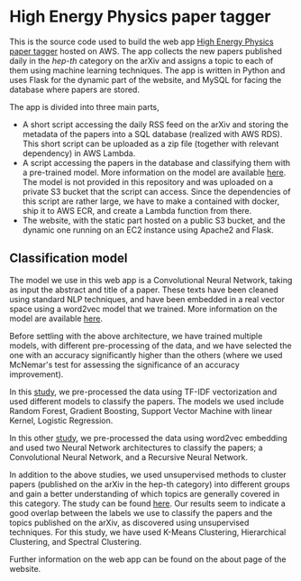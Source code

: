 # High Energy Physics paper tagger

This is the source code used to build the web app [High Energy Physics paper tagger](http://hep-th-classifier.s3-website.eu-west-2.amazonaws.com) hosted on AWS. The app collects the new papers published daily in the *hep-th* category on the arXiv and assigns a topic to each of them using machine learning techniques. The app is written in Python and uses Flask for the dynamic part of the website, and MySQL for facing the database where papers are stored.

The app is divided into three main parts,
- A short script accessing the daily RSS feed on the arXiv and storing the metadata of the papers into a SQL database (realized with AWS RDS). This short script can be uploaded as a zip file (together with relevant dependency) in AWS Lambda.
- A script accessing the papers in the database and classifying them with a pre-trained model. More information on the model are available [here](https://github.com/carlosparaciari/abstract-classification-embedding). The model is not provided in this repository and was uploaded on a private S3 bucket that the script can access. Since the dependencies of this script are rather large, we have to make a contained with docker, ship it to AWS ECR, and create a Lambda function from there.
- The website, with the static part hosted on a public S3 bucket, and the dynamic one running on an EC2 instance using Apache2 and Flask.

## Classification model

The model we use in this web app is a Convolutional Neural Network, taking as input the abstract and title of a paper. These texts have been cleaned using standard NLP techniques, and have been embedded in a real vector space using a word2vec model that we trained. More information on the model are available [here](https://github.com/carlosparaciari/abstract-classification-embedding).

Before settling with the above architecture, we have trained multiple models, with different pre-processing of the data, and we have selected the one with an accuracy significantly higher than the others (where we used McNemar's test for assessing the significance of an accuracy improvement).

In this [study](https://github.com/carlosparaciari/abstract-classification-supervised), we pre-processed the data using TF-IDF vectorization and used different models to classify the papers. The models we used include Random Forest, Gradient Boosting, Support Vector Machine with linear Kernel, Logistic Regression.

In this other [study](https://github.com/carlosparaciari/abstract-classification-embedding), we pre-processed the data using word2vec embedding and used two Neural Network architectures to classify the papers; a Convolutional Neural Network, and a Recursive Neural Network.

In addition to the above studies, we used unsupervised methods to cluster papers (published on the arXiv in the hep-th category) into different groups and gain a better understanding of which topics are generally covered in this category. The study can be found [here](https://github.com/carlosparaciari/abstract-clustering). Our results seem to indicate a good overlap between the labels we use to classify the papers and the topics published on the arXiv, as discovered using unsupervised techniques. For this study, we have used K-Means Clustering, Hierarchical Clustering, and Spectral Clustering.

Further information on the web app can be found on the about page of the website.